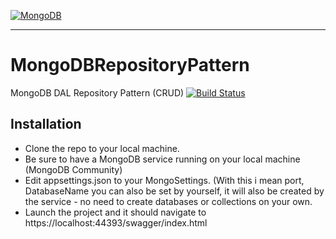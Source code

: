 

<a href="https://www.mongodb.com/"><img src="https://www.google.com/url?sa=i&source=images&cd=&ved=2ahUKEwjg1Li9oqfhAhVyMewKHfLDCrkQjRx6BAgBEAU&url=https%3A%2F%2Fwww.fool.com%2Fquote%2Fnasdaq%2Fmongodb%2Fmdb%2F&psig=AOvVaw3_DLM9W5gRFlKEHDeRUadT&ust=1553946098725379" title="MongoDB Repository Pattern" alt="MongoDB"></a>

---

# MongoDBRepositoryPattern
MongoDB DAL Repository Pattern (CRUD)
[![Build Status](http://img.shields.io/travis/badges/badgerbadgerbadger.svg?style=flat-square)](https://travis-ci.org/badges/badgerbadgerbadger)


## Installation

- Clone the repo to your local machine.
- Be sure to have a MongoDB service running on your local machine (MongoDB Community)
- Edit appsettings.json to your MongoSettings. (With this i mean port, DatabaseName you can also be set by yourself, it will also be created by the service - no need to create databases or collections on your own.
- Launch the project and it should navigate to https://localhost:44393/swagger/index.html
